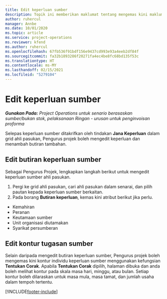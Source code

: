 ```yaml
---
title: Edit keperluan sumber
description: Topik ini memberikan maklumat tentang mengemas kini maklumat keperluan sumber.
author: ruhercul
manager: Annbe
ms.date: 10/01/2020
ms.topic: article
ms.service: project-operations
ms.reviewer: kfend
ms.author: ruhercul
ms.openlocfilehash: 67fb536f91bdf156e9437cd993e93a4eeb2df84f
ms.sourcegitcommit: fa32b1893286f20271fa4ec4be8fc68bd135f53c
ms.translationtype: HT
ms.contentlocale: ms-MY
ms.lasthandoff: 02/15/2021
ms.locfileid: "5279104"
---
```

# <a name="edit-a-resource-requirement"></a>Edit keperluan sumber

_**Gunakan Pada:** Project Operations untuk senario berasaskan sumber/bukan stok, pelaksanaan Ringan - urusan untuk penginvoisan proforma_

Selepas keperluan sumber ditakrifkan oleh tindakan **Jana Keperluan** dalam grid ahli pasukan, Pengurus projek boleh mengedit keperluan dan menambah butiran tambahan.

## <a name="edit-resource-requirement-details"></a>Edit butiran keperluan sumber

Sebagai Pengurus Projek, lengkapkan langkah berikut untuk mengedit keperluan sumber ahli pasukan.

1. Pergi ke grid ahli pasukan, cari ahli pasukan dalam senarai, dan pilih pautan kepada keperluan sumber berkaitan.
2. Pada borang **Butiran keperluan**, kemas kini atribut berikut jika perlu.

- Kemahiran
- Peranan
- Keutamaan sumber
- Unit organisasi diutamakan
- Syarikat persumberan

## <a name="edit-resource-assignment-contours"></a>Edit kontur tugasan sumber

Selain daripada mengedit butiran keperluan sumber, Pengurus projek boleh mengemas kini kontur individu keperluan sumber menggunakan kefungsian **Tentukan Corak**. Apabila **Tentukan Corak** dipilih, halaman dibuka dan anda boleh melihat kontur pada skala masa hari, minggu, atau bulan. Setiap kontur boleh dilaraskan untuk masa mula, masa tamat, dan jumlah usaha dalam tempoh tertentu.

[!INCLUDE[footer-include](../includes/footer-banner.md)]